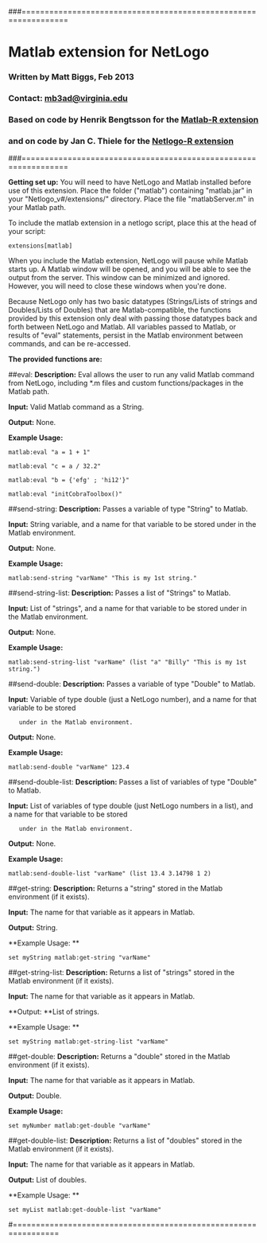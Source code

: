 ###================================================================
###
#  Matlab extension for NetLogo
###   Written by Matt Biggs, Feb 2013
###   Contact: mb3ad@virginia.edu
###
###	Based on code by Henrik Bengtsson for the [Matlab-R extension](http://rss.acs.unt.edu/Rdoc/library/R.matlab/html/R.matlab-package.html)
###   and on code by Jan C. Thiele for the [Netlogo-R extension](http://netlogo-r-ext.berlios.de/)
###================================================================

**Getting set up:**
You will need to have NetLogo and Matlab installed before use of this extension. 
Place the folder ("matlab") containing "matlab.jar" in your "Netlogo_v#/extensions/" directory.
Place the file "matlabServer.m" in your Matlab path.

To include the matlab extension in a netlogo script, place this at the head of your script:

	extensions[matlab]

When you include the Matlab extension, NetLogo will pause while Matlab starts up. A Matlab
window will be opened, and you will be able to see the output from the server. This window 
can be minimized and ignored. However, you will need to close these windows when you're done.

Because NetLogo only has two basic datatypes (Strings/Lists of strings and Doubles/Lists of Doubles) that are 
Matlab-compatible, the functions provided by this extension only deal with passing those 
datatypes back and forth between NetLogo and Matlab. All variables passed to Matlab, or results of "eval" 
statements, persist in the Matlab environment between commands, and can be re-accessed. 

**The provided functions are:**

##eval:
**Description:** Eval allows the user to run any valid Matlab command from NetLogo, including 
			 *.m files and custom functions/packages in the Matlab path. 
			 
**Input:** Valid Matlab command as a String.

**Output:** None.

**Example Usage:** 

	matlab:eval "a = 1 + 1"
	
	matlab:eval "c = a / 32.2"
	
	matlab:eval "b = {'efg' ; 'hi12'}"
	
	matlab:eval "initCobraToolbox()"
	
	
	
##send-string:
**Description:** Passes a variable of type "String" to Matlab.

**Input:** String variable, and a name for that variable to be stored under in the Matlab environment.

**Output:** None.

**Example Usage:** 

	matlab:send-string "varName" "This is my 1st string."
	
	
##send-string-list:
**Description:** Passes a list of "Strings" to Matlab.

**Input:** List of "strings", and a name for that variable to be stored under in the Matlab environment.

**Output:** None.

**Example Usage:** 

	matlab:send-string-list "varName" (list "a" "Billy" "This is my 1st string.")

	
##send-double:
**Description:** Passes a variable of type "Double" to Matlab.

**Input:** Variable of type double (just a NetLogo number), and a name for that variable to be stored 

	   under in the Matlab environment.
	   
**Output:** None.

**Example Usage:** 

	matlab:send-double "varName" 123.4
	
	
##send-double-list:
**Description:** Passes a list of variables of type "Double" to Matlab.

**Input:** List of variables of type double (just NetLogo numbers in a list), and a name for that variable to be stored 

	   under in the Matlab environment.
	   
**Output:** None.

**Example Usage:** 

	matlab:send-double-list "varName" (list 13.4 3.14798 1 2)
	
	
##get-string:
**Description:** Returns a "string" stored in the Matlab environment (if it exists).

**Input:** The name for that variable as it appears in Matlab.

**Output:** String.

**Example Usage: **

	set myString matlab:get-string "varName"
	
	
##get-string-list:
**Description:** Returns a list of "strings" stored in the Matlab environment (if it exists).

**Input:** The name for that variable as it appears in Matlab.

**Output: **List of strings.

**Example Usage: **

	set myString matlab:get-string-list "varName"
	
	
##get-double:
**Description:** Returns a "double" stored in the Matlab environment (if it exists).

**Input:** The name for that variable as it appears in Matlab.

**Output:** Double.

**Example Usage:** 

	set myNumber matlab:get-double "varName"
	
	
##get-double-list:
**Description:** Returns a list of "doubles" stored in the Matlab environment (if it exists).

**Input:** The name for that variable as it appears in Matlab.

**Output:** List of doubles.

**Example Usage: **

	set myList matlab:get-double-list "varName"
	
	
#================================================================	
